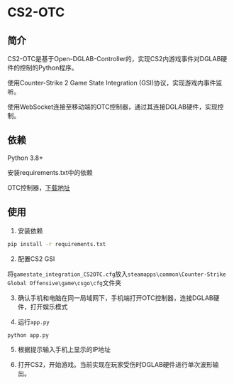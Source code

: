 # CS2-OTC

## 简介

CS2-OTC是基于Open-DGLAB-Controller的，实现CS2内游戏事件对DGLAB硬件的控制的Python程序。

使用Counter-Strike 2 Game State Integration (GSI)协议，实现游戏内事件监听。

使用WebSocket连接至移动端的OTC控制器，通过其连接DGLAB硬件，实现控制。

## 依赖

Python 3.8+

安装requirements.txt中的依赖

OTC控制器，[下载地址](https://github.com/open-toys-controller/open-DGLAB-controller/releases/latest)

## 使用

1. 安装依赖

```bash
pip install -r requirements.txt
```

2. 配置CS2 GSI

将`gamestate_integration_CS2OTC.cfg`放入`steamapps\common\Counter-Strike Global Offensive\game\csgo\cfg`文件夹

3. 确认手机和电脑在同一局域网下，手机端打开OTC控制器，连接DGLAB硬件，打开娱乐模式

4. 运行`app.py`

```bash
python app.py
```

5. 根据提示输入手机上显示的IP地址

6. 打开CS2，开始游戏。当前实现在玩家受伤时DGLAB硬件进行单次波形输出。
